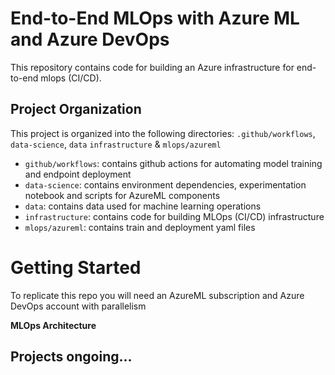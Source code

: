 # End-to-End MLOps with Azure ML and Azure DevOps

This repository contains code for building an Azure infrastructure for end-to-end mlops (CI/CD).

## Project Organization
This project is organized into the following directories: `.github/workflows`, `data-science`, `data` `infrastructure` & `mlops/azureml`
- `github/workflows`: contains github actions for automating model training and endpoint deployment
- `data-science`: contains environment dependencies, experimentation notebook and scripts for AzureML components
- `data`: contains data used for machine learning operations
- `infrastructure`: contains code for building MLOps (CI/CD) infrastructure
- `mlops/azureml`: contains train and deployment yaml files


# Getting Started
To replicate this repo you will need an AzureML subscription and Azure DevOps account with parallelism 

**MLOps Architecture**

## Projects ongoing...